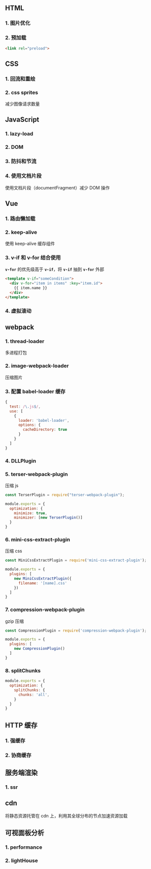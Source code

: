 ## HTML
### 1. 图片优化

### 2. 预加载
```html
<link rel="preload">
```

## CSS
### 1. 回流和重绘

### 2. css sprites 
减少图像请求数量

## JavaScript

### 1. lazy-load

### 2. DOM

### 3. 防抖和节流

### 4. 使用文档片段
使用文档片段（documentFragment）减少 DOM 操作


## Vue
### 1. 路由懒加载
### 2. keep-alive
使用 keep-alive 缓存组件

### 3. v-if 和 v-for 结合使用
**`v-for`** 的优先级高于 **`v-if`**，将 **`v-if`** 抽到 **`v-for`** 外部
```html
<template v-if="someCondition">
  <div v-for="item in items" :key="item.id">
    {{ item.name }}
  </div>
</template>
```


### 4. 虚拟滚动

## webpack

### 1. thread-loader
多进程打包

### 2. image-webpack-loader
压缩图片

### 3. 配置 babel-loader 缓存
```javascript
{
  test: /\.js$/,
  use: [
    {
      loader: 'babel-loader',
      options: {
        cacheDirectory: true
      }
    }
  ]
}
```

### 4. DLLPlugin

### 5. terser-webpack-plugin
压缩 js
```javascript
const TerserPlugin = require("terser-webpack-plugin");

module.exports = {
  optimization: {
    minimize: true,
    minimizer: [new TerserPlugin()]
  }
}
```

### 6. mini-css-extract-plugin
压缩 css
```javascript
const MiniCssExtractPlugin = require('mini-css-extract-plugin');

module.exports = {
  plugins: [
    new MiniCssExtractPlugin({
      filename: '[name].css'
    })
  ]
}
```

### 7. compression-webpack-plugin
gzip 压缩
```javascript
const CompressionPlugin = require('compression-webpack-plugin');

module.exports = {
  plugins: [
    new CompressionPlugin()
  ]
}
```

### 8. splitChunks
```javascript
module.exports = {
  optimization: {
    splitChunks: {
      chunks: 'all',
    }
  }
}
```


## HTTP 缓存
### 1. 强缓存

### 2. 协商缓存

## 服务端渲染
### 1. ssr 


## cdn
将静态资源托管在 cdn 上，利用其全球分布的节点加速资源加载

## 可视面板分析

### 1. performance

### 2. lightHouse
